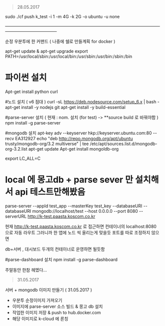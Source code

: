 > 28.05.2017

sudo ./cf push k_test -i 1 -m 4G -k 2G -o ubuntu -u none

————————————————————————————————————————————————

순정 우분투에 한 커맨드 ( 나중에 쉘로 만들계획 for docker )

apt-get update & apt-get upgrade
export PATH=/usr/local/sbin:/usr/local/bin:/usr/sbin:/usr/bin:/sbin:/bin

# 파이썬 설치
Apt-get install python curl

#노드 설치 ( v6 점대 )
curl -sL https://deb.nodesource.com/setup_6.x |  bash -
apt-get install -y nodejs git 
apt-get install -y build-essential

#parse-server 설치 ( 현재 : nom. 설치 (for test) -> **source build 로 바꿔야함 )
npm install -g parse-server 

#mongodb 설치
apt-key adv --keyserver hkp://keyserver.ubuntu.com:80 --recv EA312927
echo "deb http://repo.mongodb.org/apt/ubuntu trusty/mongodb-org/3.2 multiverse" | tee /etc/apt/sources.list.d/mongodb-org-3.2.list
apt-get update
Apt-get install mongoldb-org

export LC_ALL=C

# local 에 몽고db + parse sever 만 설치해서 api 테스트만해봤음
parse-server --appId test_app --masterKey test_key --databaseURI --databaseURI mongodb://localhost/test --host 0.0.0.0 --port 8080 --serverURL http://k-test.paasta.koscom.co.kr

현재  http://k-test.paasta.koscom.co.kr 로 접근하면 컨테이너의 localhost:8080 으로 자동 라우트 그러니까 한 앱에 노드 씩 올리는게 맞을듯 포트를 따로 조정하지 않으면 

db+서버 , 대시보드 두개의 컨테이너로 운영하면 될듯함


#parse-dashboard 설치
npm install -g parse-dashboard

주말동안 한참 헤멨다...

> 31.05.2017

서버 + mongodb 이미지 만들기 ( 31.05.2017 )

-	우분투 순정이미지 가져오기
-	이미지에 parse-server 소스 빌드 & 몽고 db 설치
-	작업한 이미지 저장 & push to hub.docker.com
-	해당 이미지로 k-cloud 에 론칭
